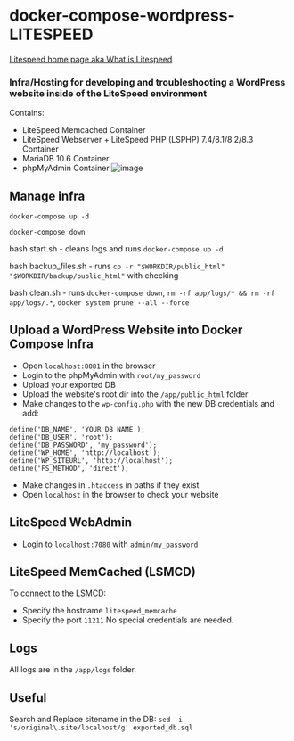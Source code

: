 # docker-compose-wordpress-LITESPEED
[Litespeed home page aka What is Litespeed](https://www.litespeedtech.com/)
### Infra/Hosting for developing and troubleshooting a WordPress website inside of the LiteSpeed environment
Contains: 
* LiteSpeed Memcached Container
* LiteSpeed Webserver + LiteSpeed PHP (LSPHP) 7.4/8.1/8.2/8.3 Container
* MariaDB 10.6 Container
* phpMyAdmin Container
![image](https://github.com/lepkov/docker-compose-wordpress-LITESPEED/assets/23506790/d3f0aa87-6e1d-4e13-9a70-4e4a73ec0581)

## Manage infra
`docker-compose up -d`

`docker-compose down`

bash start.sh - cleans logs and runs `docker-compose up -d`

bash backup_files.sh - runs `cp -r "$WORKDIR/public_html" "$WORKDIR/backup/public_html"` with checking

bash clean.sh - runs `docker-compose down`, `rm -rf app/logs/* && rm -rf app/logs/.*`, `docker system prune --all --force`

## Upload a WordPress Website into Docker Compose Infra
* Open `localhost:8081` in the browser
* Login to the phpMyAdmin with `root/my_password`
* Upload your exported DB
* Upload the website's root dir into the `/app/public_html` folder
* Make changes to the `wp-config.php` with the new DB credentials and add:
```
define('DB_NAME', 'YOUR DB NAME');
define('DB_USER', 'root');
define('DB_PASSWORD', 'my_password');
define('WP_HOME', 'http://localhost'); 
define('WP_SITEURL', 'http://localhost');
define('FS_METHOD', 'direct');
```
* Make changes in `.htaccess` in paths if they exist
* Open `localhost` in the browser to check your website
## LiteSpeed WebAdmin
* Login to `localhost:7080` with `admin/my_password`
## LiteSpeed MemCached (LSMCD)
To connect to the LSMCD:
* Specify the hostname `litespeed_memcache`
* Specify the port `11211`
No special credentials are needed.
## Logs
All logs are in the `/app/logs` folder.
## Useful
Search and Replace sitename in the DB:
`sed -i 's/original\.site/localhost/g' exported_db.sql`
